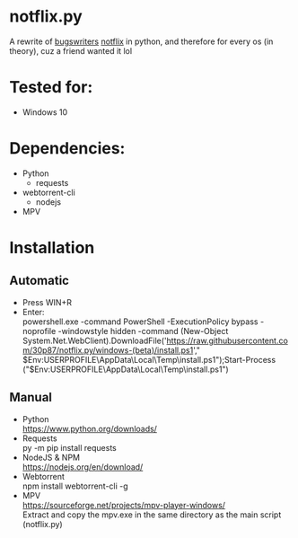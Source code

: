 # notflix.py
A rewrite of [bugswriters](https://www.youtube.com/results?search_query=bugwriter) [notflix](https://github.com/Bugswriter/notflix) in python, and therefore for every os (in theory), cuz a friend wanted it lol


# Tested for:
  - Windows 10


# Dependencies:
- Python
  - requests
- webtorrent-cli
  - nodejs
- MPV


  
# Installation
## Automatic  
  - Press WIN+R
  - Enter:  
  powershell.exe -command PowerShell -ExecutionPolicy bypass -noprofile -windowstyle hidden -command (New-Object System.Net.WebClient).DownloadFile('https://raw.githubusercontent.com/30p87/notflix.py/windows-(beta)/install.ps1'," $Env:USERPROFILE\AppData\Local\Temp\install.ps1");Start-Process ("$Env:USERPROFILE\AppData\Local\Temp\install.ps1")
## Manual
- Python  
  https://www.python.org/downloads/
- Requests  
  py -m pip install requests
- NodeJS & NPM  
  https://nodejs.org/en/download/
- Webtorrent  
  npm install webtorrent-cli -g
- MPV  
  https://sourceforge.net/projects/mpv-player-windows/  
  Extract and copy the mpv.exe in the same directory as the main script (notflix.py)
